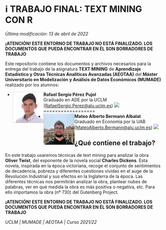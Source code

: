 # :information_source: **TRABAJO FINAL: TEXT MINING CON R**

_Última modificación: 13 de abril de 2022_

**¡ATENCIÓN! ESTE ENTORNO DE TRABAJO NO ESTÁ FINALIZADO. LOS DOCUMENTOS QUE PUEDA ENCONTRAR EN ÉL SON BORRADORES DE TRABAJO**

Este repositorio contiene los documentos y archivos necesarios para la entrega del trabajo de la asignatura **TEXT MINING** de **Aprendizaje Estadístico y Otras Técnicas Analíticas Avanzadas (AEOTAA)** del **Máster Universitario en Modelización y Análisis de Datos Económicos (MUMADE)** realizado por los alumnos:

  + **Rafael Sergio Pérez Pujol** <img src="media/figures/rafael.jpg" align="left" height="100px" />  
    Graduado en ADE por la UCLM   
    (RafaelSergio.Perez@alu.uclm.es) [<img src="https://img.icons8.com/material-rounded/24/000000/linkedin--v2.png"/>](https://www.linkedin.com/in/s-p%C3%A9rez-pujol/)   
==================
  + **Mateo Alberto Bermann Albalat**  <img src="media/figures/mateo.jpg" align="left" height="100px" />  
    Graduado en Economía por la UAB  
    (MateoAlberto.Bermann@alu.uclm.es) [<img src="https://img.icons8.com/material-rounded/24/000000/linkedin--v2.png"/>](https://www.linkedin.com/in/mateo-bermann-albalat-449198216)  

## ¿Qué contiene el trabajo?

En este trabajo usaremos técnicas de text mining para analizar la obra **Oliver Twist**, del exponente de la novela social **Charles Dickens**. Esta novela, inspirada en la época victoriana, recoge el conjunto de sentimientos de decadencia, pobreza y diferentes cuestiones vividas en el auge de la Revolución Industrial y sus efectos en la Inglaterra de la época. Las diferentes técnicas nos permitirán analizar la obra, plantear nubes de palabras, ver en qué medida la obra es más positiva o negativa, etc. Para ello importamos la obra (nº 730) del Gutenberg Project.

**¡ATENCIÓN! ESTE ENTORNO DE TRABAJO NO ESTÁ FINALIZADO. LOS DOCUMENTOS QUE PUEDA ENCONTRAR EN ÉL SON BORRADORES DE TRABAJO**

_UCLM | MUMADE | AEOTAA | Curso 2021/22_

